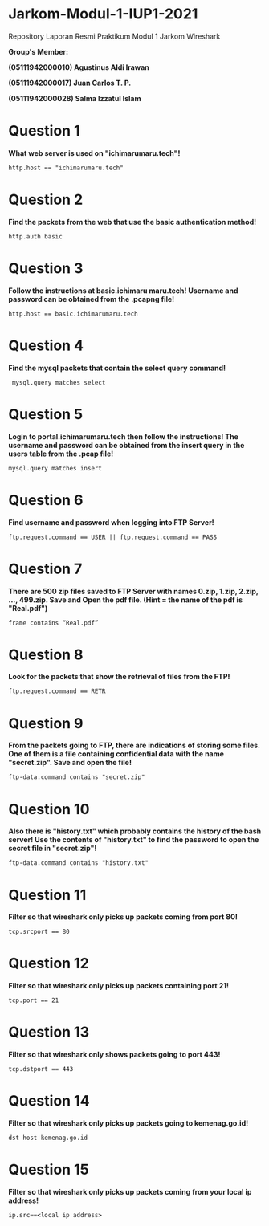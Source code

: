# Jarkom-Modul-1-IUP1-2021
Repository Laporan Resmi Praktikum Modul 1 Jarkom Wireshark

**Group's Member:**

**(05111942000010) Agustinus Aldi Irawan**

**(05111942000017) Juan Carlos T. P.**

**(05111942000028) Salma Izzatul Islam**

# Question 1
**What web server is used on "ichimarumaru.tech"!**

```
http.host == "ichimarumaru.tech"
```

# Question 2
**Find the packets from the web that use the basic authentication method!**

```
http.auth basic
```

# Question 3
**Follow the instructions at basic.ichimaru maru.tech! Username and password can be obtained from the .pcapng file!**

```
http.host == basic.ichimarumaru.tech
```

# Question 4
**Find the mysql packets that contain the select query command!**

```
 mysql.query matches select
```

# Question 5
**Login to portal.ichimarumaru.tech then follow the instructions! The username and password can be obtained from the insert query in the users table from the .pcap file!**

```
mysql.query matches insert
```

# Question 6
**Find username and password when logging into FTP Server!**

```
ftp.request.command == USER || ftp.request.command == PASS
```

# Question 7
**There are 500 zip files saved to FTP Server with names 0.zip, 1.zip, 2.zip, ..., 499.zip. Save and Open the pdf file. (Hint = the name of the pdf is "Real.pdf")**

```
frame contains “Real.pdf” 
```

# Question 8
**Look for the packets that show the retrieval of files from the FTP!**

```
ftp.request.command == RETR
```

# Question 9
**From the packets going to FTP, there are indications of storing some files. One of them is a file containing confidential data with the name "secret.zip". Save and open the file!**

```
ftp-data.command contains "secret.zip"
```

# Question 10
**Also there is "history.txt" which probably contains the history of the bash server! Use the contents of "history.txt" to find the password to open the secret file in "secret.zip"!**

```
ftp-data.command contains "history.txt"
```

# Question 11
**Filter so that wireshark only picks up packets coming from port 80!**

```
tcp.srcport == 80
```

# Question 12
**Filter so that wireshark only picks up packets containing port 21!**

```
tcp.port == 21
```

# Question 13
**Filter so that wireshark only shows packets going to port 443!**

```
tcp.dstport == 443
```

# Question 14
**Filter so that wireshark only picks up packets going to kemenag.go.id!**

```
dst host kemenag.go.id
```

# Question 15
**Filter so that wireshark only picks up packets coming from your local ip address!**

```
ip.src==<local ip address>
```
